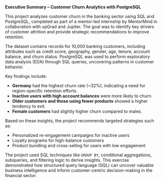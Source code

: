 **Executive Summary – Customer Churn Analytics with PostgreSQL**

This project analyzes customer churn in the banking sector using SQL and PostgreSQL, completed as part of a mentor-led internship by MentorMind in collaboration with upGrad and Jupiter. The goal was to identify key drivers of customer attrition and provide strategic recommendations to improve retention.

The dataset contains records for 10,000 banking customers, including attributes such as credit score, geography, gender, age, tenure, account balance, and churn status. PostgreSQL was used to perform exploratory data analysis (EDA) through SQL queries, uncovering patterns in customer behavior.

Key findings include:
- **Germany** had the highest churn rate (~32%), indicating a need for region-specific retention efforts.
- **Inactive users with high account balances** were more likely to churn.
- **Older customers and those using fewer products** showed a higher tendency to exit.
- **Female customers** had slightly higher churn compared to males.

Based on these insights, the project recommends targeted strategies such as:
- Personalized re-engagement campaigns for inactive users
- Loyalty programs for high-balance customers
- Product bundling and cross-selling for users with low engagement

The project used SQL techniques like `GROUP BY`, conditional aggregations, subqueries, and filtering logic to derive insights. This exercise demonstrated how structured query language (SQL) can uncover valuable business intelligence and inform customer-centric decision-making in the financial sector.
